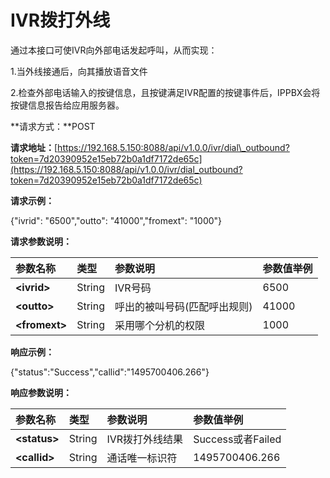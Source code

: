 # IVR拨打外线

通过本接口可使IVR向外部电话发起呼叫，从而实现：

1.当外线接通后，向其播放语音文件

2.检查外部电话输入的按键信息，且按键满足IVR配置的按键事件后，IPPBX会将按键信息报告给应用服务器。

**请求方式：**POST

**请求地址：**[https://192.168.5.150:8088/api/v1.0.0/ivr/dial\_outbound?token=7d20390952e15eb72b0a1df7172de65c](https://192.168.5.150:8088/api/v1.0.0/ivr/dial_outbound?token=7d20390952e15eb72b0a1df7172de65c)

**请求示例：**

{"ivrid": "6500","outto": "41000","fromext": "1000"}

**请求参数说明：**

| 参数名称 | 类型 | 参数说明 | 参数值举例 |
| :--- | :--- | :--- | :--- |
| **&lt;ivrid&gt;** | String | IVR号码 | 6500 |
| **&lt;outto&gt;** | String | 呼出的被叫号码\(匹配呼出规则\) | 41000 |
| **&lt;fromext&gt;** | String | 采用哪个分机的权限 | 1000 |

**响应示例：**

{"status":"Success","callid":"1495700406.266"}

**响应参数说明：**

| 参数名称 | 类型 | 参数说明 | 参数值举例 |
| :--- | :--- | :--- | :--- |
| **&lt;status&gt;** | String | IVR拨打外线结果 | Success或者Failed |
| **&lt;callid&gt;** | String | 通话唯一标识符 | 1495700406.266 |




